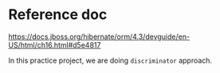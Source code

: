 # Reference doc
https://docs.jboss.org/hibernate/orm/4.3/devguide/en-US/html/ch16.html#d5e4817

In this practice project, we are doing `discriminator` approach.